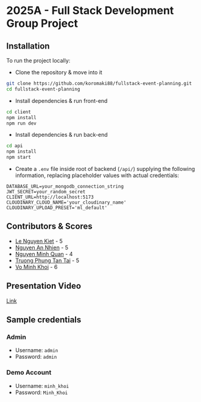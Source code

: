 # 2025A - Full Stack Development Group Project
## Installation
To run the project locally:
- Clone the repository & move into it
```sh
git clone https://github.com/koromaki88/fullstack-event-planning.git
cd fullstack-event-planning
```
- Install dependencies & run front-end
```sh
cd client
npm install
npm run dev
```
- Install dependencies & run back-end
```sh
cd api
npm install
npm start
```
- Create a `.env` file inside root of backend (`/api/`) supplying the following information, replacing placeholder values with actual credentials:
```env
DATABASE_URL=your_mongodb_connection_string
JWT_SECRET=your_random_secret
CLIENT_URL=http://localhost:5173
CLOUDINARY_CLOUD_NAME='your_cloudinary_name'
CLOUDINARY_UPLOAD_PRESET='ml_default'
```
## Contributors & Scores
- [Le Nguyen Kiet](https://github.com/KevlarAinzworth) - 5
- [Nguyen An Nhien](https://github.com/koromaki88) - 5
- [Nguyen Minh Quan](https://github.com/nmquan1) - 4
- [Truong Phung Tan Tai](https://github.com/Tony26112004) - 5
- [Vo Minh Khoi](https://github.com/VoMinhKhoii) - 6
## Presentation Video
[Link](https://rmiteduau-my.sharepoint.com/:v:/g/personal/s4001453_rmit_edu_vn/ETM7lGPZpRRCt2Ljp55eFKYBBYPwZL-5PWIhhUvv59pVJg?nav=eyJyZWZlcnJhbEluZm8iOnsicmVmZXJyYWxBcHAiOiJPbmVEcml2ZUZvckJ1c2luZXNzIiwicmVmZXJyYWxBcHBQbGF0Zm9ybSI6IldlYiIsInJlZmVycmFsTW9kZSI6InZpZXciLCJyZWZlcnJhbFZpZXciOiJNeUZpbGVzTGlua0NvcHkifX0&e=tvFCXR)
## Sample credentials
### Admin
- Username: `admin`
- Password: `admin`

### Demo Account
- Username: `minh_khoi`
- Password: `Minh_Khoi`
